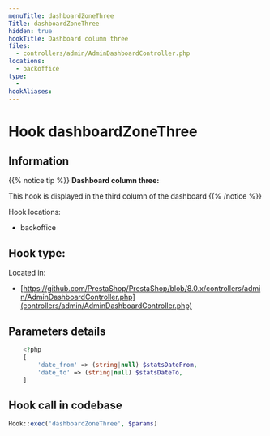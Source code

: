 ```yaml
---
menuTitle: dashboardZoneThree
Title: dashboardZoneThree
hidden: true
hookTitle: Dashboard column three
files:
  - controllers/admin/AdminDashboardController.php
locations:
  - backoffice
type:
  - 
hookAliases:
---
```


# Hook dashboardZoneThree

## Information

{{% notice tip %}}
**Dashboard column three:** 

This hook is displayed in the third column of the dashboard
{{% /notice %}}

Hook locations: 
  - backoffice

Hook type: 
  - 

Located in: 
  - [https://github.com/PrestaShop/PrestaShop/blob/8.0.x/controllers/admin/AdminDashboardController.php](controllers/admin/AdminDashboardController.php)

## Parameters details

```php
    <?php
    [
        'date_from' => (string|null) $statsDateFrom,
        'date_to' => (string|null) $statsDateTo,
    ]
```

## Hook call in codebase

```php
Hook::exec('dashboardZoneThree', $params)
```